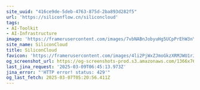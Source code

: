 ```yaml
---
site_uuid: "416ce9de-5deb-4763-875d-2ba893d282f5"
url: 'https://siliconflow.cn/siliconcloud'
tags:
- AI-Toolkit
- AI-Infrastructure
image: 'https://framerusercontent.com/images/7vbNABnJobyuHg5UCpPrEhW3nYY.jpeg'
site_name: SiliconCloud
title: SiliconCloud
favicon: 'https://framerusercontent.com/images/4li2PjWxZJmoGkzXRMJWU1rJmI.svg'
og_screenshot_url: https://og-screenshots-prod.s3.amazonaws.com/1366x768/80/false/d2457473a4d0ccaf6177e03f2d3769292a1744d50a6c7e48a558612c4f127950.jpeg
last_jina_request: '2025-03-09T06:45:13.973Z'
jina_error: "'HTTP error! status: 429'"
og_last_fetch: 2025-03-07T05:20:56.411Z
---
```


